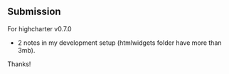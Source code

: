 ## Submission 

For highcharter v0.7.0

* 2 notes in my development setup (htmlwidgets folder have more than 3mb).

Thanks!
